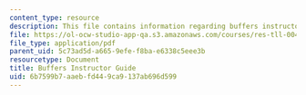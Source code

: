 ```yaml
---
content_type: resource
description: This file contains information regarding buffers instructor guide.
file: https://ol-ocw-studio-app-qa.s3.amazonaws.com/courses/res-tll-004-stem-concept-videos-fall-2013/6b7599b7aaebfd449ca9137ab696d599_MITRES_TLL-004F13_BuffeIG.pdf
file_type: application/pdf
parent_uid: 5c73ad5d-a665-9efe-f8ba-e6338c5eee3b
resourcetype: Document
title: Buffers Instructor Guide
uid: 6b7599b7-aaeb-fd44-9ca9-137ab696d599
---
```

